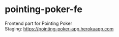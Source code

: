 # pointing-poker-fe

Frontend part for Pointing Poker  
Staging: https://pointing-poker-app.herokuapp.com
